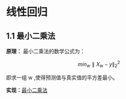 # 线性回归

## 1.1 最小二乘法

**原理：** 最小二乘法的数学公式为：

```math
min_w\parallel X_w-y\parallel _{2}^{2} \tag{公式：1} 
```
即求一组 w ,使得预测值与真实值的平方差最小。

**实现：**[最小二乘法](https://github.com/13540880715/machine_learning/blob/main/machine_learn/linear_regression/linear_regression.py)


